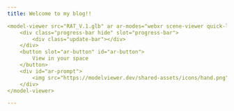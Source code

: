 ```yaml
---
title: Welcome to my blog!!

<model-viewer src="RAT_V.1.glb" ar ar-modes="webxr scene-viewer quick-look" camera-controls tone-mapping="neutral" poster="poster.webp" shadow-intensity="1" autoplay>
    <div class="progress-bar hide" slot="progress-bar">
        <div class="update-bar"></div>
    </div>
    <button slot="ar-button" id="ar-button">
        View in your space
    </button>
    <div id="ar-prompt">
        <img src="https://modelviewer.dev/shared-assets/icons/hand.png">
    </div>
</model-viewer>

---
```

